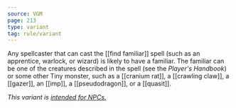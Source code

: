 ```yaml
---
source: VGM
page: 213
type: variant
tag: rule/variant
---
```


Any spellcaster that can cast the [[find familiar]] spell (such as an apprentice, warlock, or wizard) is likely to have a familiar. The familiar can be one of the creatures described in the spell (see the _Player's Handbook_) or some other Tiny monster, such as a [[cranium rat]], a [[crawling claw]], a [[gazer]], an [[imp]], a [[pseudodragon]], or a [[quasit]].

_This variant is [intended for NPCs.](https://twitter.com/JeremyECrawford/status/920714594334654465)_

